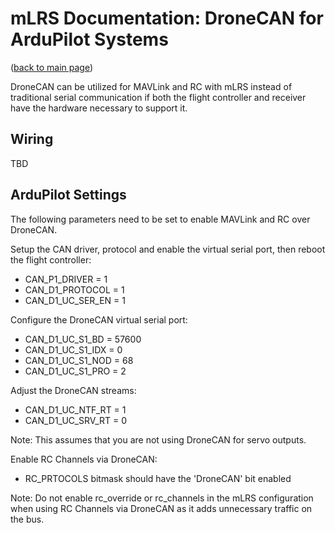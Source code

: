 # mLRS Documentation: DroneCAN for ArduPilot Systems #

([back to main page](../README.md))

DroneCAN can be utilized for MAVLink and RC with mLRS instead of traditional serial communication if both the flight controller and receiver have the hardware necessary to support it.

## Wiring

TBD

## ArduPilot Settings

The following parameters need to be set to enable MAVLink and RC over DroneCAN.

Setup the CAN driver, protocol and enable the virtual serial port, then reboot the flight controller:

- CAN_P1_DRIVER = 1
- CAN_D1_PROTOCOL = 1
- CAN_D1_UC_SER_EN = 1

Configure the DroneCAN virtual serial port:

- CAN_D1_UC_S1_BD = 57600
- CAN_D1_UC_S1_IDX = 0
- CAN_D1_UC_S1_NOD = 68
- CAN_D1_UC_S1_PRO = 2

Adjust the DroneCAN streams:

- CAN_D1_UC_NTF_RT = 1
- CAN_D1_UC_SRV_RT = 0

Note: This assumes that you are not using DroneCAN for servo outputs.

Enable RC Channels via DroneCAN:

- RC_PRTOCOLS bitmask should have the 'DroneCAN' bit enabled

Note: Do not enable rc_override or rc_channels in the mLRS configuration when using RC Channels via DroneCAN as it adds unnecessary traffic on the bus.
